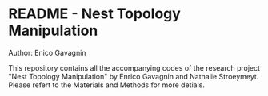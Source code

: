 # README - Nest Topology Manipulation
Author: 
Enico Gavagnin


This repository contains all the accompanying codes of the research project "Nest Topology Manipulation" by Enrico Gavagnin and Nathalie Stroeymeyt. Please refert to the Materials and Methods for more detials. 
